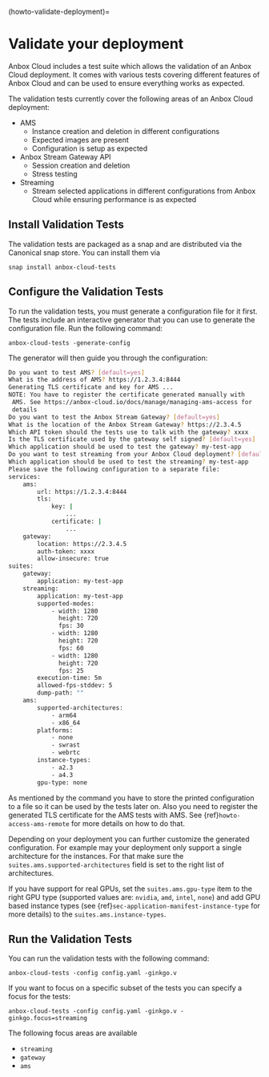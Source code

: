 (howto-validate-deployment)=
# Validate your deployment

Anbox Cloud includes a test suite which allows the validation of an Anbox Cloud deployment. It comes with various tests covering different features of Anbox Cloud and can be used to ensure everything works as expected.

The validation tests currently cover the following areas of an Anbox Cloud deployment:

* AMS
   * Instance creation and deletion in different configurations
   * Expected images are present
   * Configuration is setup as expected
* Anbox Stream Gateway API
  * Session creation and deletion
  * Stress testing
* Streaming
  * Stream selected applications in different configurations from Anbox Cloud while ensuring performance is as expected

## Install Validation Tests

The validation tests are packaged as a snap and are distributed via the Canonical snap store. You can install them via

    snap install anbox-cloud-tests

## Configure the Validation Tests

To run the validation tests, you must generate a configuration file for it first. The tests include an interactive generator that you can use to generate the configuration file. Run the following command:

    anbox-cloud-tests -generate-config

The generator will then guide you through the configuration:

```bash
Do you want to test AMS? [default=yes]
What is the address of AMS? https://1.2.3.4:8444
Generating TLS certificate and key for AMS ...
NOTE: You have to register the certificate generated manually with
 AMS. See https://anbox-cloud.io/docs/manage/managing-ams-access for
 details
Do you want to test the Anbox Stream Gateway? [default=yes]
What is the location of the Anbox Stream Gateway? https://2.3.4.5
Which API token should the tests use to talk with the gateway? xxxx
Is the TLS certificate used by the gateway self signed? [default=yes]
Which application should be used to test the gateway? my-test-app
Do you want to test streaming from your Anbox Cloud deployment? [default=yes]
Which application should be used to test the streaming? my-test-app
Please save the following configuration to a separate file:
services:
    ams:
        url: https://1.2.3.4:8444
        tls:
            key: |
                ...
            certificate: |
                ...
    gateway:
        location: https://2.3.4.5
        auth-token: xxxx
        allow-insecure: true
suites:
    gateway:
        application: my-test-app
    streaming:
        application: my-test-app
        supported-modes:
            - width: 1280
              height: 720
              fps: 30
            - width: 1280
              height: 720
              fps: 60
            - width: 1280
              height: 720
              fps: 25
        execution-time: 5m
        allowed-fps-stddev: 5
        dump-path: ""
    ams:
        supported-architectures:
            - arm64
            - x86_64
        platforms:
            - none
            - swrast
            - webrtc
        instance-types:
            - a2.3
            - a4.3
        gpu-type: none
```

As mentioned by the command you have to store the printed configuration to a file so it can be used by the tests later on. Also you need to register the generated TLS certificate for the AMS tests with AMS. See {ref}`howto-access-ams-remote` for more details on how to do that.

Depending on your deployment you can further customize the generated configuration. For example may your deployment only support a single architecture for the instances. For that make sure the `suites.ams.supported-architectures` field is set to the right list of architectures.

If you have support for real GPUs, set the `suites.ams.gpu-type` item to the right GPU type (supported values are: `nvidia`, `amd`, `intel`, `none`) and add GPU based instance types (see {ref}`sec-application-manifest-instance-type` for more details) to the `suites.ams.instance-types`.

## Run the Validation Tests

You can run the validation tests with the following command:

    anbox-cloud-tests -config config.yaml -ginkgo.v

If you want to focus on a specific subset of the tests you can specify a focus for the tests:

    anbox-cloud-tests -config config.yaml -ginkgo.v -ginkgo.focus=streaming

The following focus areas are available

* `streaming`
* `gateway`
* `ams`
